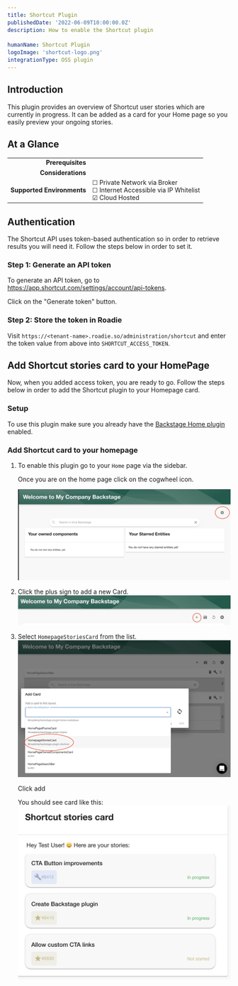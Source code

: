 ```yaml
---
title: Shortcut Plugin
publishedDate: '2022-06-09T10:00:00.0Z'
description: How to enable the Shortcut plugin

humanName: Shortcut Plugin
logoImage: 'shortcut-logo.png'
integrationType: OSS plugin
---
```


## Introduction

This plugin provides an overview of Shortcut user stories which are currently in progress. It can be added as a card for your Home page so you easily preview your ongoing stories.

## At a Glance
| | |
|---: | --- |
| **Prerequisites** |  |
| **Considerations** |  |
| **Supported Environments** | ☐ Private Network via Broker <br /> ☐ Internet Accessible via IP Whitelist <br /> ☑ Cloud Hosted |

## Authentication

The Shortcut API uses token-based authentication so in order to retrieve results you will need it. Follow the steps below in order to set it.

### Step 1: Generate an API token

To generate an API token, go to https://app.shortcut.com/settings/account/api-tokens.

Click on the "Generate token" button.

### Step 2: Store the token in Roadie

Visit `https://<tenant-name>.roadie.so/administration/shortcut` and enter the token value from above into `SHORTCUT_ACCESS_TOKEN`.

## Add Shortcut stories card to your HomePage

Now, when you added access token, you are ready to go. Follow the steps below in order to add the Shortcut plugin to your Homepage card.

### Setup

To use this plugin make sure you already have the [Backstage Home plugin](https://github.com/backstage/backstage/blob/master/plugins/home/README.md) enabled.

### Add Shortcut card to your homepage

1.  To enable this plugin go to your `Home` page via the sidebar.

    Once you are on the home page click on the cogwheel icon.

    ![cog icon leading to adding cards in home page](cog.webp)

2.  Click the plus sign to add a new Card.
    ![add new card plus sign](plus-homepage.webp)

3.  Select `HomepageStoriesCard` from the list.
    ![add shortcut card](homepage-add-card.webp)

    Click add

    You should see card like this:
    ![Shortcut card](card.webp)
